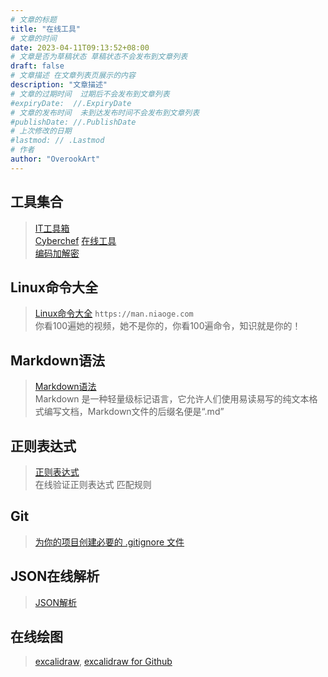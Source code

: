```yaml
---
# 文章的标题
title: "在线工具"
# 文章的时间
date: 2023-04-11T09:13:52+08:00
# 文章是否为草稿状态 草稿状态不会发布到文章列表
draft: false
# 文章描述 在文章列表页展示的内容
description: "文章描述"
# 文章的过期时间  过期后不会发布到文章列表
#expiryDate:  //.ExpiryDate
# 文章的发布时间  未到达发布时间不会发布到文章列表
#publishDate: //.PublishDate
# 上次修改的日期
#lastmod: // .Lastmod
# 作者
author: "OverookArt"
---
```


## 工具集合  

> [IT工具箱](https://it-tools.tech)  
> [Cyberchef](https://cyberchef.org)
> [在线工具](https://tool.lu "在线工具")  
> [编码加解密](https://www.toolhelper.cn)  

## Linux命令大全  

> [Linux命令大全](https://man.niaoge.com "Linux命令大全") `https://man.niaoge.com`  
> 你看100遍她的视频，她不是你的，你看100遍命令，知识就是你的！

## Markdown语法  

> [Markdown语法](https://markdown.com.cn "Markdown语法")  
> Markdown 是一种轻量级标记语言，它允许人们使用易读易写的纯文本格式编写文档，Markdown文件的后缀名便是“.md”

## 正则表达式  

> [正则表达式](https://projects.verou.me/regexplained "正则表达式")  
> 在线验证正则表达式 匹配规则

## Git  

> [为你的项目创建必要的 .gitignore 文件](https://www.toptal.com/developers/gitignore)

## JSON在线解析  

> [JSON解析](https://www.json.cn "JSON在线解析")  

## 在线绘图

> [excalidraw](https://excalidraw.com), [excalidraw for Github](https://github.com/excalidraw/excalidraw)